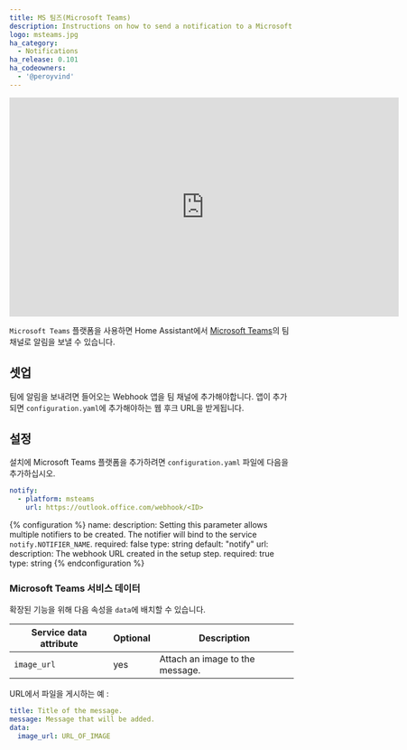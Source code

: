 ```yaml
---
title: MS 팀즈(Microsoft Teams)
description: Instructions on how to send a notification to a Microsoft Teams channel.
logo: msteams.jpg
ha_category:
  - Notifications
ha_release: 0.101
ha_codeowners:
  - '@peroyvind'
---
```


<iframe width="690" height="388" src="https://www.youtube.com/embed/OiWebwPCFaI" frameborder="0" allow="accelerometer; autoplay; encrypted-media; gyroscope; picture-in-picture" allowfullscreen></iframe>

`Microsoft Teams` 플랫폼을 사용하면 Home Assistant에서 [Microsoft Teams](https://products.office.com/en-us/microsoft-teams/group-chat-software)의 팀 채널로 알림을 보낼 수 있습니다.

## 셋업

팀에 알림을 보내려면 들어오는 Webhook 앱을 팀 채널에 추가해야합니다. 앱이 추가되면 `configuration.yaml`에 추가해야하는 웹 후크 URL을 받게됩니다.

## 설정

설치에 Microsoft Teams 플랫폼을 추가하려면 `configuration.yaml` 파일에 다음을 추가하십시오.

```yaml
notify:
  - platform: msteams
    url: https://outlook.office.com/webhook/<ID>
```

{% configuration %}
name:
  description: Setting this parameter allows multiple notifiers to be created. The notifier will bind to the service `notify.NOTIFIER_NAME`.
  required: false
  type: string
  default: "notify"
url:
  description: The webhook URL created in the setup step.
  required: true
  type: string
{% endconfiguration %}

### Microsoft Teams 서비스 데이터

확장된 기능을 위해 다음 속성을 `data`에 배치할 수 있습니다.

| Service data attribute | Optional | Description |
| ---------------------- | -------- | ----------- |
| `image_url`            |      yes | Attach an image to the message.

URL에서 파일을 게시하는 예 :

```yaml
title: Title of the message.
message: Message that will be added.
data:
  image_url: URL_OF_IMAGE
```
